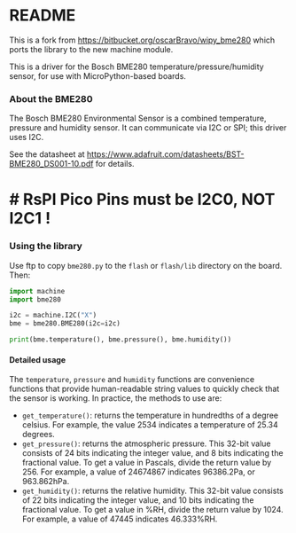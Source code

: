 # README #

This is a fork from https://bitbucket.org/oscarBravo/wipy_bme280 which ports the library to the new machine module. 

This is a driver for the Bosch BME280 temperature/pressure/humidity sensor, for use with MicroPython-based boards.

### About the BME280 ###

The Bosch BME280 Environmental Sensor is a combined temperature, pressure and humidity sensor. It can communicate via I2C or SPI; this driver uses I2C.

See the datasheet at https://www.adafruit.com/datasheets/BST-BME280_DS001-10.pdf for details.

# # RsPI Pico Pins must be I2C0, NOT I2C1 !

### Using the library ###

Use ftp to copy `bme280.py` to the `flash` or `flash/lib` directory on the board. Then:

``` python
import machine
import bme280

i2c = machine.I2C("X")
bme = bme280.BME280(i2c=i2c)

print(bme.temperature(), bme.pressure(), bme.humidity())
```

#### Detailed usage ####

The `temperature`, `pressure` and `humidity` functions are convenience functions that provide human-readable string values to quickly check that the sensor is working. In practice, the methods to use are:

* `get_temperature()`: returns the temperature in hundredths of a degree celsius. For example, the value 2534  indicates a temperature of 25.34 degrees.
* `get_pressure()`: returns the atmospheric pressure. This 32-bit value consists of 24 bits indicating the integer value, and 8 bits indicating the fractional value. To get a value in Pascals, divide the return value by 256. For example, a value of 24674867 indicates 96386.2Pa, or 963.862hPa.
* `get_humidity()`: returns the relative humidity. This 32-bit value consists of 22 bits indicating the integer value, and 10 bits indicating the fractional value. To get a value in %RH, divide the return value by 1024. For example, a value of 47445 indicates 46.333%RH.